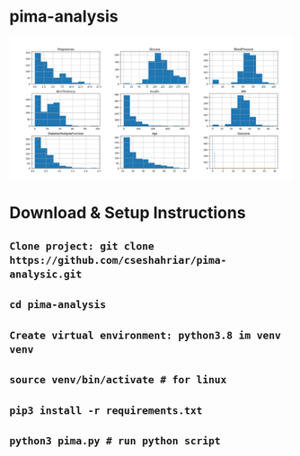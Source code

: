 # pima-analysis

![DEMO](https://github.com/cseshahriar/pima-analysic/blob/main/test_accuracy_result.png)


# Download & Setup Instructions
## `Clone project: git clone https://github.com/cseshahriar/pima-analysic.git`
## `cd pima-analysis`
## `Create virtual environment: python3.8 im venv venv`
## `source venv/bin/activate # for linux`
## `pip3 install -r requirements.txt`
## `python3 pima.py # run python script`